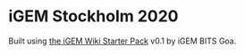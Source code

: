 # iGEM Stockholm 2020 

Built using [the iGEM Wiki Starter Pack](https://igem-wiki-starter.readthedocs.io) v0.1 by iGEM BITS Goa.
